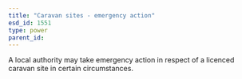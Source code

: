 ```yaml
---
title: "Caravan sites - emergency action"
esd_id: 1551
type: power
parent_id:  
---
```


A local authority may take emergency action in respect of a licenced caravan site in certain circumstances. 

